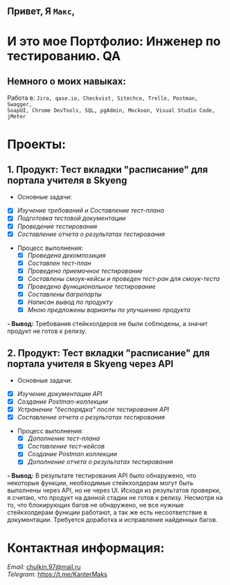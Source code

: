 ## Привет, Я `Макс`,
# И это мое Портфолио: Инженер по тестированию. QA
## Немного о моих навыках:
Работа в: ``Jira, qase.io, Checkvist, Sitechco, Trello, Postman, Swagger,``  
``SoapUI, Chrome DevTools, SQL, pgAdmin, Mockoon, Visual Studio Code, jMeter``

# Проекты:
## 1. Продукт: Тест вкладки "расписание" для портала учителя в Skyeng
  - Основные задачи:
  - [x] *Изучение требований и Составление тест-плана*
  - [x] *Подготовка тестовой документации*
  - [x] *Проведение тестирования*
  - [x] *Составление отчета о результатах тестирования*

- Процесс выполнения:
  - [x] *Проведена декомпозиция*
  - [x] *Составлен тест-план*
  - [x] *Проведено приемочное тестирование*
  - [x] *Составлены смоук-кейсы и проведен тест-ран для смоук-теста*
  - [x] *Проведено функциональное тестирование*
  - [x] *Составлены багрепорты*
  - [x] *Написан вывод по продукту*
  - [x] *Мною предложены варианты по улучшению продукта*
   
**- Вывод:** Требования стейкхолдеров не были соблюдены, а значит продукт не готов к релизу.


## 2. Продукт: Тест вкладки "расписание" для портала учителя в Skyeng **через API**
  - Основные задачи:
  - [x] *Изучение документации API*
  - [x] *Создание Postman-коллекции*
  - [x] *Устранение "беспорядка" после тестирования API*
  - [x] *Cоставление отчета о результатах тестирования*

  - Процесс выполнения:
    - [x] *Дополнение тест-плана*
    - [x] *Составление тест-кейсов*
    - [x] *Создание Postman коллекции*
    - [x] *Дополнение отчета о результатах тестирования*
      
**- Вывод:** В результате тестирования API было обнаружено, что некоторые функции, необходимые стейкхолдерам могут быть выполнены через API, но не через UI.
Исходя из результатов проверки, я считаю, что продукт на данной стадии не готов к релизу. Несмотря на то, что блокирующих багов не обнаружено, не все нужные стейкхолдерам функции работают, а так же есть несоответствие в документации. 
Требуется доработка и исправление найденных багов.
  


# Контактная информация:  
*Email:* chulkin.97@mail.ru  
*Telegram:* https://t.me/KanterMaks

